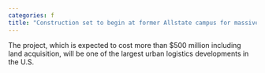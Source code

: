 ```yaml
---
categories: f
title: "Construction set to begin at former Allstate campus for massive north suburban logistics facility"
---
```

The project, which is expected to cost more than $500 million including land acquisition, will be one of the largest urban logistics developments in the U.S.